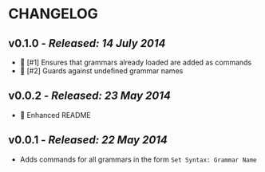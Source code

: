 # CHANGELOG

## **v0.1.0** - *Released: 14 July 2014*

* :bug: [#1] Ensures that grammars already loaded are added as commands
* :bug: [#2] Guards against undefined grammar names

## **v0.0.2** - *Released: 23 May 2014*

* :memo: Enhanced README

## **v0.0.1** - *Released: 22 May 2014*

* Adds commands for all grammars in the form `Set Syntax: Grammar Name`
